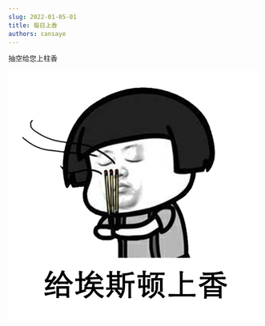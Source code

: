 ```yaml
---
slug: 2022-01-05-01
title: 每日上香
authors: cansaye
---
```


抽空给您上柱香

<!--truncate-->

![IMAGE](../aisidun.jpg)
